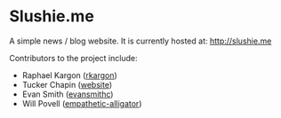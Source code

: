 Slushie.me
==========

A simple news / blog website.
It is currently hosted at: http://slushie.me

Contributors to the project include:
* Raphael Kargon (<a href="http://github.com/rkargon">rkargon</a>)
* Tucker Chapin (<a href="tuckerchapin.com">website</a>)
* Evan Smith (<a href="http://github.com/evansmithc">evansmithc</a>)
* Will Povell (<a href="http://github.com/empathetic-alligator">empathetic-alligator</a>)
